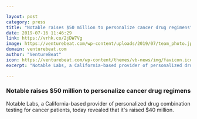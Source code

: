 ```yaml
---

layout: post
category: press
title: "Notable raises $50 million to personalize cancer drug regimens"
date: 2019-07-16 11:46:29
link: https://vrhk.co/2jDW7Vg
image: https://venturebeat.com/wp-content/uploads/2019/07/team_photo.jpg?w=1200&strip=all
domain: venturebeat.com
author: "VentureBeat"
icon: https://venturebeat.com/wp-content/themes/vb-news/img/favicon.ico
excerpt: "Notable Labs, a California-based provider of personalized drug combination testing for cancer patients, today revealed that it's raised $40 million."

---
```


### Notable raises $50 million to personalize cancer drug regimens

Notable Labs, a California-based provider of personalized drug combination testing for cancer patients, today revealed that it's raised $40 million.